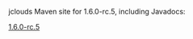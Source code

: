 jclouds Maven site for 1.6.0-rc.5, including Javadocs:

[1.6.0-rc.5](http://demobox.github.com/jclouds-maven-site-1.6.0-rc.5/1.6.0-rc.5/jclouds-multi/)